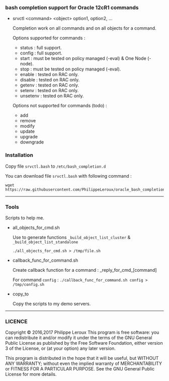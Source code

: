 ### bash completion support for Oracle 12cR1 commands

* srvctl \<command\> \<object\> option1, option2, ...

	Completion work on all commands and on all objects for a command.

	Options supported for commands :
	* status : full support.
	* config : full support.
	* start : must be tested on policy managed (-eval) & One Node (-node).
	* stop : must be tested on policy managed (-eval).
	* enable : tested on RAC only.
	* disable : tested on RAC only.
	* getenv : tested on RAC only.
	* setenv : tested on RAC only.
	* unsetenv : tested on RAC only.

	Options not supported for commands (todo) :
	* add
	* remove
	* modify
	* update
	* upgrade
	* downgrade

### Installation
Copy file `srvctl.bash` to `/etc/bash_completion.d`

You can download file `srvctl.bash` with following command :
```
wget https://raw.githubusercontent.com/PhilippeLeroux/oracle_bash_completion/master/srvctl.bash
```

--------------------------------------------------------------------------------

### Tools
Scripts to help me.

* all_objects_for_cmd.sh

	Use to generate functions `_build_object_list_cluster` & `_build_object_list_standalone`

	```
	./all_objects_for_cmd.sh > /tmp/file.sh
	```

* callback_func_for_command.sh

	Create callback function for a command : \_reply_for_cmd_[command]

	For command `config` : `./callback_func_for_command.sh config > /tmp/config.sh`

* copy_to

	Copy the scripts to my demo servers.

--------------------------------------------------------------------------------

### LICENCE

Copyright © 2016,2017 Philippe Leroux
This program is free software: you can redistribute it and/or modify
it under the terms of the GNU General Public License as published by
the Free Software Foundation, either version 3 of the License, or
(at your option) any later version.

This program is distributed in the hope that it will be useful,
but WITHOUT ANY WARRANTY; without even the implied warranty of
MERCHANTABILITY or FITNESS FOR A PARTICULAR PURPOSE.  See the
GNU General Public License for more details.
